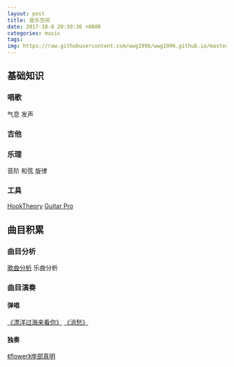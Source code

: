 ```yaml
---
layout: post
title: 音乐空间
date: 2017-10-8 20:39:36 +0800
categories: music
tags:  
img: https://raw.githubusercontent.com/wwg1996/wwg1996.github.io/master/images/music.jpg
---
```

## 基础知识
### 唱歌
气息
发声
### 吉他
### 乐理
音阶
和弦
旋律
### 工具
[HookTheory](https://www.hooktheory.com/site)
[Guitar Pro](https://baike.baidu.com/item/Guitar%20Pro/5452699) 
## 曲目积累
###  曲目分析
[歌曲分析](http://localhost/wordpress/2017/09/26/gequfenxi/) 
乐曲分析
### 曲目演奏
####  弹唱
[《漂洋过海来看你》](https://wwg1996.github.io/music/2017/09/25/pyghlkn.html)
[《消愁》](http://localhost/wordpress/2017/09/27/xiaochou/)
#### 独奏
[《flower》岸部真明](http://localhost/wordpress/2017/09/28/flower/)